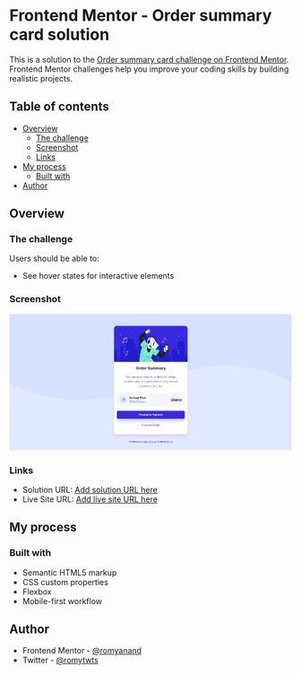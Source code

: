 # Frontend Mentor - Order summary card solution

This is a solution to the [Order summary card challenge on Frontend Mentor](https://www.frontendmentor.io/challenges/order-summary-component-QlPmajDUj). Frontend Mentor challenges help you improve your coding skills by building realistic projects. 

## Table of contents

- [Overview](#overview)
  - [The challenge](#the-challenge)
  - [Screenshot](#screenshot)
  - [Links](#links)
- [My process](#my-process)
  - [Built with](#built-with)
- [Author](#author)


## Overview

### The challenge

Users should be able to:

- See hover states for interactive elements

### Screenshot

![](./order-summary.jpg)



### Links

- Solution URL: [Add solution URL here](https://your-solution-url.com)
- Live Site URL: [Add live site URL here](https://kaleidoscopic-biscochitos-95f301.netlify.app/)

## My process

### Built with

- Semantic HTML5 markup
- CSS custom properties
- Flexbox
- Mobile-first workflow



## Author

- Frontend Mentor - [@romyanand](https://www.frontendmentor.io/profile/romyanand)
- Twitter - [@romytwts](https://www.twitter.com/romytwts)



